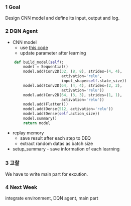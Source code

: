 ### 1 Goal
Design CNN model and define its input, output and log.

### 2 DQN Agent
* CNN model
	- use [this code](https://wonseokjung.github.io//reinforcementlearning/update/RLCODE-Breakoutdqn_keras/)
	- update parameter after learning

```python
	def build_model(self):
        model = Sequential()
        model.add(Conv2D(32, (8, 8), strides=(4, 4),
                         activation='relu',
                         input_shape=self.state_size))
        model.add(Conv2D(64, (4, 4), strides=(2, 2),
                         activation='relu'))
        model.add(Conv2D(64, (3, 3), strides=(1, 1),
                         activation='relu'))
        model.add(Flatten())
        model.add(Dense(512, activation='relu'))
        model.add(Dense(self.action_size))
        model.summary()
        return model
```

* replay memory
	- save result after each step to DEQ
	- extract random datas as batch size
* setup_summary - save information of each learning

### 3 고찰
We have to write main part for excution.

### 4 Next Week
integrate environment, DQN agent, main part